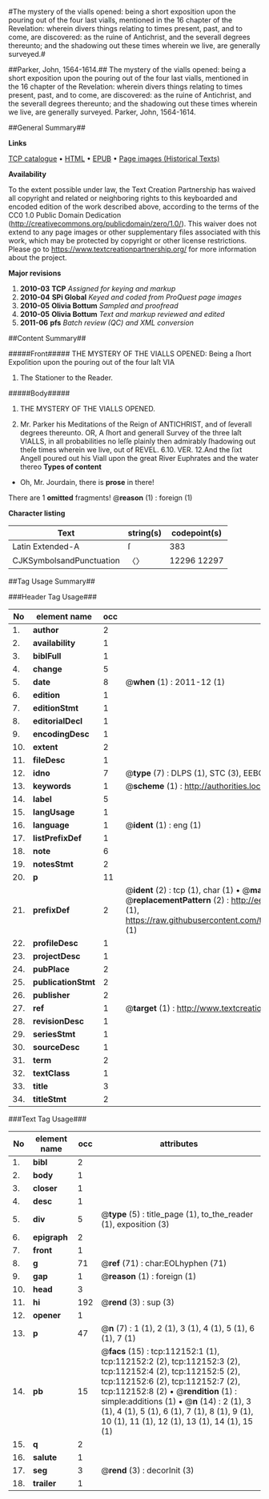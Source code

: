#The mystery of the vialls opened: being a short exposition upon the pouring out of the four last vialls, mentioned in the 16 chapter of the Revelation: wherein divers things relating to times present, past, and to come, are discovered: as the ruine of Antichrist, and the severall degrees thereunto; and the shadowing out these times wherein we live, are generally surveyed.#

##Parker, John, 1564-1614.##
The mystery of the vialls opened: being a short exposition upon the pouring out of the four last vialls, mentioned in the 16 chapter of the Revelation: wherein divers things relating to times present, past, and to come, are discovered: as the ruine of Antichrist, and the severall degrees thereunto; and the shadowing out these times wherein we live, are generally surveyed.
Parker, John, 1564-1614.

##General Summary##

**Links**

[TCP catalogue](http://www.ota.ox.ac.uk/tcp/)  • 
[HTML](http://tei.it.ox.ac.uk/tcp/Texts-HTML/free/A91/A91429.html)  • 
[EPUB](http://tei.it.ox.ac.uk/tcp/Texts-EPUB/free/A91/A91429.epub) • 
[Page images (Historical Texts)](https://historicaltexts.jisc.ac.uk/eebo-99860045e)

**Availability**

To the extent possible under law, the Text Creation Partnership has waived all copyright and related or neighboring rights to this keyboarded and encoded edition of the work described above, according to the terms of the CC0 1.0 Public Domain Dedication (http://creativecommons.org/publicdomain/zero/1.0/). This waiver does not extend to any page images or other supplementary files associated with this work, which may be protected by copyright or other license restrictions. Please go to https://www.textcreationpartnership.org/ for more information about the project.

**Major revisions**

1. __2010-03__ __TCP__ *Assigned for keying and markup*
1. __2010-04__ __SPi Global__ *Keyed and coded from ProQuest page images*
1. __2010-05__ __Olivia Bottum__ *Sampled and proofread*
1. __2010-05__ __Olivia Bottum__ *Text and markup reviewed and edited*
1. __2011-06__ __pfs__ *Batch review (QC) and XML conversion*

##Content Summary##

#####Front#####
THE MYSTERY OF THE VIALLS OPENED: Being a ſhort Expoſition upon the pouring out of the four laſt VIA
1. The Stationer to the Reader.

#####Body#####

1. THE MYSTERY OF THE VIALLS OPENED.

1. Mr. Parker his Meditations of the Reign of ANTICHRIST, and of ſeverall degrees thereunto. OR, A ſhort and generall Survey of the three laſt VIALLS, in all probabilities no leſſe plainly then admirably ſhadowing out theſe times wherein we live, out of REVEL. 6.10.
VER. 12.And the ſixt Angell poured out his Viall upon the great River Euphrates and the water thereo
**Types of content**

  * Oh, Mr. Jourdain, there is **prose** in there!

There are 1 **omitted** fragments! 
 @__reason__ (1) : foreign (1)

**Character listing**


|Text|string(s)|codepoint(s)|
|---|---|---|
|Latin Extended-A|ſ|383|
|CJKSymbolsandPunctuation|〈〉|12296 12297|

##Tag Usage Summary##

###Header Tag Usage###

|No|element name|occ|attributes|
|---|---|---|---|
|1.|__author__|2||
|2.|__availability__|1||
|3.|__biblFull__|1||
|4.|__change__|5||
|5.|__date__|8| @__when__ (1) : 2011-12 (1)|
|6.|__edition__|1||
|7.|__editionStmt__|1||
|8.|__editorialDecl__|1||
|9.|__encodingDesc__|1||
|10.|__extent__|2||
|11.|__fileDesc__|1||
|12.|__idno__|7| @__type__ (7) : DLPS (1), STC (3), EEBO-CITATION (1), PROQUEST (1), VID (1)|
|13.|__keywords__|1| @__scheme__ (1) : http://authorities.loc.gov/ (1)|
|14.|__label__|5||
|15.|__langUsage__|1||
|16.|__language__|1| @__ident__ (1) : eng (1)|
|17.|__listPrefixDef__|1||
|18.|__note__|6||
|19.|__notesStmt__|2||
|20.|__p__|11||
|21.|__prefixDef__|2| @__ident__ (2) : tcp (1), char (1)  •  @__matchPattern__ (2) : ([0-9\-]+):([0-9IVX]+) (1), (.+) (1)  •  @__replacementPattern__ (2) : http://eebo.chadwyck.com/downloadtiff?vid=$1&page=$2 (1), https://raw.githubusercontent.com/textcreationpartnership/Texts/master/tcpchars.xml#$1 (1)|
|22.|__profileDesc__|1||
|23.|__projectDesc__|1||
|24.|__pubPlace__|2||
|25.|__publicationStmt__|2||
|26.|__publisher__|2||
|27.|__ref__|1| @__target__ (1) : http://www.textcreationpartnership.org/docs/. (1)|
|28.|__revisionDesc__|1||
|29.|__seriesStmt__|1||
|30.|__sourceDesc__|1||
|31.|__term__|2||
|32.|__textClass__|1||
|33.|__title__|3||
|34.|__titleStmt__|2||


###Text Tag Usage###

|No|element name|occ|attributes|
|---|---|---|---|
|1.|__bibl__|2||
|2.|__body__|1||
|3.|__closer__|1||
|4.|__desc__|1||
|5.|__div__|5| @__type__ (5) : title_page (1), to_the_reader (1), exposition (3)|
|6.|__epigraph__|2||
|7.|__front__|1||
|8.|__g__|71| @__ref__ (71) : char:EOLhyphen (71)|
|9.|__gap__|1| @__reason__ (1) : foreign (1)|
|10.|__head__|3||
|11.|__hi__|192| @__rend__ (3) : sup (3)|
|12.|__opener__|1||
|13.|__p__|47| @__n__ (7) : 1 (1), 2 (1), 3 (1), 4 (1), 5 (1), 6 (1), 7 (1)|
|14.|__pb__|15| @__facs__ (15) : tcp:112152:1 (1), tcp:112152:2 (2), tcp:112152:3 (2), tcp:112152:4 (2), tcp:112152:5 (2), tcp:112152:6 (2), tcp:112152:7 (2), tcp:112152:8 (2)  •  @__rendition__ (1) : simple:additions (1)  •  @__n__ (14) : 2 (1), 3 (1), 4 (1), 5 (1), 6 (1), 7 (1), 8 (1), 9 (1), 10 (1), 11 (1), 12 (1), 13 (1), 14 (1), 15 (1)|
|15.|__q__|2||
|16.|__salute__|1||
|17.|__seg__|3| @__rend__ (3) : decorInit (3)|
|18.|__trailer__|1||
